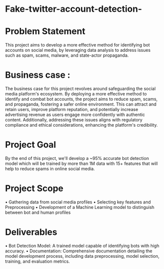 # Fake-twitter-account-detection-

# Problem Statement

This project aims to develop a more effective method for identifying bot accounts on social media, by leveraging data analysis to address issues such as spam, scams, malware, and state-actor propaganda. 

# Business case : 

The business case for this project revolves around safeguarding the social
media platform's ecosystem. By deploying a more effective method to
identify and combat bot accounts, the project aims to reduce spam, scams,
and propaganda, fostering a safer online environment. This can attract and
retain users, improve platform reputation, and potentially increase
advertising revenue as users engage more confidently with authentic
content. Additionally, addressing these issues aligns with regulatory
compliance and ethical considerations, enhancing the platform's
credibility.

# Project Goal 

By the end of this project, we'll develop a ~95% accurate bot detection 
model which will be trained by more than 1M data with 15+ features that will help to reduce
spams in online social media.

# Project Scope

• Gathering data from social media profiles
• Selecting key features and Preprocessing
• Development of a Machine Learning model to distinguish between bot and human profiles

# Deliverables

• Bot Detection Model: A trained model capable of identifying bots with high accuracy.
• Documentation: Comprehensive documentation detailing the model development process,
including data preprocessing, model selection, training, and evaluation metrics.

